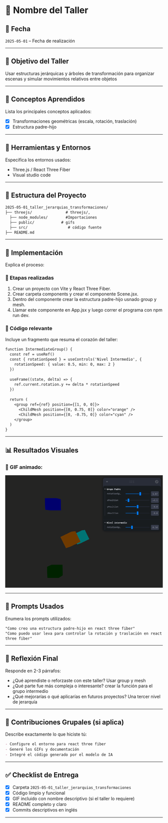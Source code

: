 # 🧪 Nombre del Taller

## 📅 Fecha
`2025-05-01` – Fecha de realización

---

## 🎯 Objetivo del Taller

Usar estructuras jerárquicas y árboles de transformación para organizar escenas y simular movimientos relativos entre objetos

---

## 🧠 Conceptos Aprendidos

Lista los principales conceptos aplicados:

- [x] Transformaciones geométricas (escala, rotación, traslación)
- [x] Estructura padre-hijo

---

## 🔧 Herramientas y Entornos

Especifica los entornos usados:


- Three.js / React Three Fiber
- Visual studio code


---

## 📁 Estructura del Proyecto

```
2025-05-01_taller_jerarquias_transformaciones/
├── threejs/               # threejs/, 
  ├── node_modules/        #Importaciones 
  ├── public/            # gifs
  ├── src/                  # código fuente
├── README.md
```

---

## 🧪 Implementación

Explica el proceso:

### 🔹 Etapas realizadas
1. Crear un proyecto con Vite y React Three Fiber.
2. Crear carpeta components y crear el componente Scene.jsx.
3. Dentro del componente crear la estructura padre-hijo usnado group y mesh.
4. Llamar este componente en App.jsx y luego correr el programa con npm run dev.

### 🔹 Código relevante

Incluye un fragmento que resuma el corazón del taller:

```react
function IntermediateGroup() {
  const ref = useRef()
  const { rotationSpeed } = useControls('Nivel Intermedio', {
    rotationSpeed: { value: 0.5, min: 0, max: 2 }
  })

  useFrame((state, delta) => {
    ref.current.rotation.y += delta * rotationSpeed
  })

  return (
    <group ref={ref} position={[1, 0, 0]}>
      <ChildMesh position={[0, 0.75, 0]} color="orange" />
      <ChildMesh position={[0, -0.75, 0]} color="cyan" />
    </group>
  )
}

```

---

## 📊 Resultados Visuales

### 📌  GIF animado:

![Demostación funcionamiento de estructura padre hijo y uso de leva para controlar rotación y traslación](/2025-05-01_taller_jerarquias_transformaciones/threejs/taller2_threejs/public/movimiento_figuras_jerarquias.gif)


---

## 🧩 Prompts Usados

Enumera los prompts utilizados:

```text
"Como creo una estructura padre-hijo en react three fiber"
"Como puedo usar leva para controlar la rotación y traslación en react three fiber"
```


---

## 💬 Reflexión Final

Responde en 2-3 párrafos:

- ¿Qué aprendiste o reforzaste con este taller? Usar group y mesh
- ¿Qué parte fue más compleja o interesante? crear la función para el grupo intermedio
- ¿Qué mejorarías o qué aplicarías en futuros proyectos?
Una tercer nivel de jerarquía 
---

## 👥 Contribuciones Grupales (si aplica)

Describe exactamente lo que hiciste tú:

```markdown
- Configure el entorno para react three fiber
- Generé los GIFs y documentación
- Integré el código generado por el modelo de IA

```

---

## ✅ Checklist de Entrega

- [x] Carpeta   `2025-05-01_taller_jerarquias_transformaciones`
- [x] Código limpio y funcional
- [x] GIF incluido con nombre descriptivo (si el taller lo requiere)
- [x] README completo y claro
- [x] Commits descriptivos en inglés

---